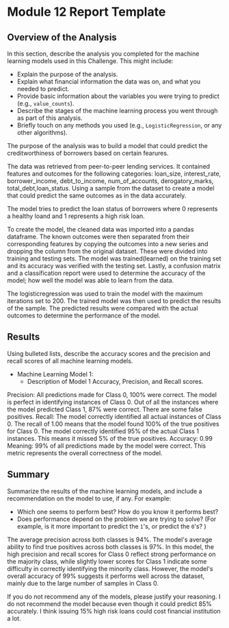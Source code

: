 # Module 12 Report Template

## Overview of the Analysis

In this section, describe the analysis you completed for the machine learning models used in this Challenge. This might include:

* Explain the purpose of the analysis.
* Explain what financial information the data was on, and what you needed to predict.
* Provide basic information about the variables you were trying to predict (e.g., `value_counts`).
* Describe the stages of the machine learning process you went through as part of this analysis.
* Briefly touch on any methods you used (e.g., `LogisticRegression`, or any other algorithms).

The purpose of the analysis was to build a model that could predict the creditworthiness of borrowers based on certain fearures.

The data was retrieved from peer-to-peer lending services. It contained features and outcomes for the following categories: loan_size, interest_rate, borrower_income, debt_to_income, num_of_accounts, derogatory_marks, total_debt,loan_status. Using a sample from the dataset to create a model that could predict the same outcomes as in the data accurately.

The model tries to predict the loan status of borrowers where 0 represents a healthy loand and 1 represents a high risk loan.

To create the model, the cleaned data was imported into a pandas dataframe. The known outcomes were then separated from their corresponding features by copying the outcomes into a new series and dropping the column from the original dataset. These were divided into training and testing sets. The model was trained(learned) on the training set and its accuracy was verified with the testing set. Lastly, a confusion matrix and a classification report were used to determine the accuracy of the model; how well the model was able to learn from the data.

The logisticregression was used to train the model with the maximum iterations set to 200. The trained model was then used to predict the results of the sample. The predicted results were compared with the actual outcomes to determine the performance of the model.

## Results

Using bulleted lists, describe the accuracy scores and the precision and recall scores of all machine learning models.

* Machine Learning Model 1:
    * Description of Model 1 Accuracy, Precision, and Recall scores.

Precision: All predictions made for Class 0, 100% were correct. The model is perfect in identifying instances of Class 0. Out of all the instances where the model predicted Class 1, 87% were correct. There are some false positives.
Recall: The model correctly identified all actual instances of Class 0. The recall of 1.00 means that the model found 100% of the true positives for Class 0. The model correctly identified 95% of the actual Class 1 instances. This means it missed 5% of the true positives.
Accuracy: 0.99
Meaning: 99% of all predictions made by the model were correct. This metric represents the overall correctness of the model.

## Summary

Summarize the results of the machine learning models, and include a recommendation on the model to use, if any. For example:

* Which one seems to perform best? How do you know it performs best?
* Does performance depend on the problem we are trying to solve? (For example, is it more important to predict the `1`'s, or predict the `0`'s? )

The average precision across both classes is 94%.
The model's average ability to find true positives across both classes is 97%.
In this model, the high precision and recall scores for Class 0 reflect strong performance on the majority class, while slightly lower scores for Class 1 indicate some difficulty in correctly identifying the minority class. However, the model's overall accuracy of 99% suggests it performs well across the dataset, mainly due to the large number of samples in Class 0.

If you do not recommend any of the models, please justify your reasoning.
I do not recommend the model because even though it could predict 85% accurately. I think issuing 15% high risk loans could cost financial institution a lot.

